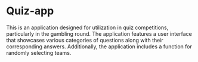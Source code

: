 # Quiz-app
This is an application designed for utilization in quiz competitions, particularly in the gambling round. The application features a user interface that showcases various categories of questions along with their corresponding answers. Additionally, the application includes a function for randomly selecting teams.
